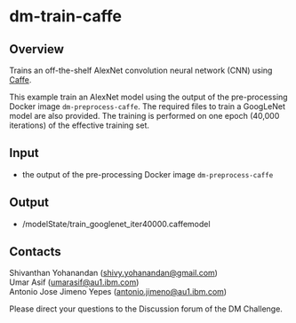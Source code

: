 # dm-train-caffe
## Overview
Trains an off-the-shelf AlexNet convolution neural network (CNN) using [Caffe](http://caffe.berkeleyvision.org/).

This example train an AlexNet model using the output of the pre-processing Docker image `dm-preprocess-caffe`. The required files to train a GoogLeNet model are also provided. The training is performed on one epoch (40,000 iterations) of the effective training set.

## Input
- the output of the pre-processing Docker image `dm-preprocess-caffe`

## Output
- /modelState/train_googlenet_iter40000.caffemodel

## Contacts
Shivanthan Yohanandan (shivy.yohanandan@gmail.com)   
Umar Asif (umarasif@au1.ibm.com)   
Antonio Jose Jimeno Yepes (antonio.jimeno@au1.ibm.com)   

Please direct your questions to the Discussion forum of the DM Challenge.
